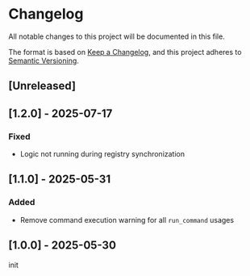 # Changelog
All notable changes to this project will be documented in this file.

The format is based on [Keep a Changelog](https://keepachangelog.com/en/1.0.0/),
and this project adheres to [Semantic Versioning](https://semver.org/spec/v2.0.0.html).

## [Unreleased]

## [1.2.0] - 2025-07-17
### Fixed
- Logic not running during registry synchronization

## [1.1.0] - 2025-05-31
### Added
- Remove command execution warning for all `run_command` usages

## [1.0.0] - 2025-05-30
init